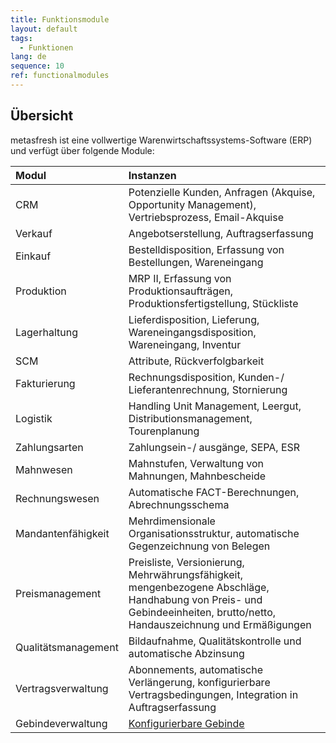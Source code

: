 ```yaml
---
title: Funktionsmodule
layout: default
tags:
  - Funktionen
lang: de
sequence: 10
ref: functionalmodules
---
```


## Übersicht

metasfresh ist eine vollwertige Warenwirtschaftssystems-Software (ERP) und verfügt über folgende Module:

| Modul     | Instanzen     |
| :------------- | :------------- |
| CRM   | Potenzielle Kunden, Anfragen (Akquise, Opportunity Management), Vertriebsprozess, Email-Akquise|
| Verkauf       |Angebotserstellung, Auftragserfassung         |
| Einkauf        |Bestelldisposition, Erfassung von Bestellungen, Wareneingang|
| Produktion | MRP II, Erfassung von Produktionsaufträgen, Produktionsfertigstellung, Stückliste|
| Lagerhaltung |Lieferdisposition, Lieferung, Wareneingangsdisposition, Wareneingang, Inventur|
| SCM | Attribute, Rückverfolgbarkeit |
| Fakturierung | Rechnungsdisposition, Kunden-/ Lieferantenrechnung, Stornierung |
| Logistik | Handling Unit Management, Leergut, Distributionsmanagement, Tourenplanung |
| Zahlungsarten | Zahlungsein-/ ausgänge, SEPA, ESR |
| Mahnwesen | Mahnstufen, Verwaltung von Mahnungen, Mahnbescheide |
| Rechnungswesen | Automatische FACT-Berechnungen, Abrechnungsschema |
| Mandantenfähigkeit | Mehrdimensionale Organisationsstruktur, automatische Gegenzeichnung von Belegen |
| Preismanagement | Preisliste, Versionierung, Mehrwährungsfähigkeit, mengenbezogene Abschläge, Handhabung von Preis- und Gebindeeinheiten, brutto/netto, Handauszeichnung und Ermäßigungen |
| Qualitätsmanagement | Bildaufnahme, Qualitätskontrolle und automatische Abzinsung |
| Vertragsverwaltung | Abonnements, automatische Verlängerung, konfigurierbare Vertragsbedingungen, Integration in Auftragserfassung |
| Gebindeverwaltung | [Konfigurierbare Gebinde](http://docs.metasfresh.org/howto_collection/Wie_funktioniert_die_Gebindeverwaltung_als_Teil_des_Handling_Unit_Systems.html) |
